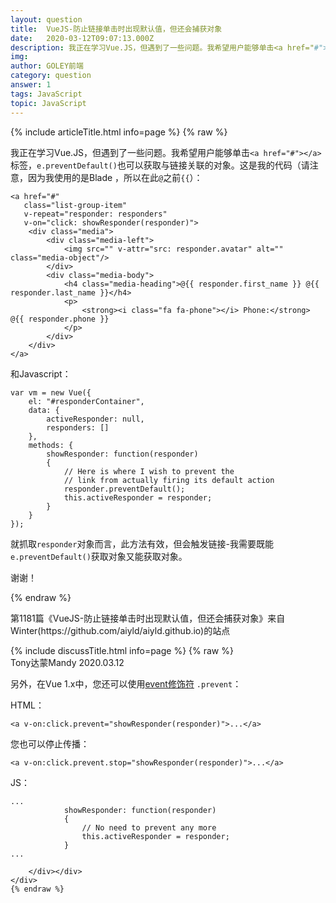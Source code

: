 ```yaml
---
layout: question
title:  VueJS-防止链接单击时出现默认值，但还会捕获对象
date:   2020-03-12T09:07:13.000Z
description: 我正在学习Vue.JS，但遇到了一些问题。我希望用户能够单击<a href="#"></a>标签，e.preventDefault()也可以获取与链接关联...
img: 
author: GOLEY前端
category: question
answer: 1
tags: JavaScript
topic: JavaScript
---
```

<div class="article-root">
  <div class="article">
    {% include articleTitle.html info=page %}
    {% raw %}
    <div class="article-content"><p><font style="vertical-align: inherit;"><font style="vertical-align: inherit;">我正在学习Vue.JS，但遇到了一些问题。</font><font style="vertical-align: inherit;">我希望用户能够单击</font></font><code>&lt;a href="#"&gt;&lt;/a&gt;</code><font style="vertical-align: inherit;"><font style="vertical-align: inherit;">标签，</font></font><code>e.preventDefault()</code><font style="vertical-align: inherit;"><font style="vertical-align: inherit;">也可以获取与链接关联的对象。</font><font style="vertical-align: inherit;">这是我的代码（请注意，</font><font style="vertical-align: inherit;">因为我使用的是Blade </font><font style="vertical-align: inherit;">，所以在此</font></font><code>@</code><font style="vertical-align: inherit;"><font style="vertical-align: inherit;">之前</font></font><code>{{</code><font style="vertical-align: inherit;"><font style="vertical-align: inherit;">）：</font></font></p>

<pre><code>&lt;a href="#"<font></font>
   class="list-group-item"<font></font>
   v-repeat="responder: responders"<font></font>
   v-on="click: showResponder(responder)"&gt;<font></font>
    &lt;div class="media"&gt;<font></font>
        &lt;div class="media-left"&gt;<font></font>
            &lt;img src="" v-attr="src: responder.avatar" alt="" class="media-object"/&gt;<font></font>
        &lt;/div&gt;<font></font>
        &lt;div class="media-body"&gt;<font></font>
            &lt;h4 class="media-heading"&gt;@{{ responder.first_name }} @{{ responder.last_name }}&lt;/h4&gt;<font></font>
            &lt;p&gt;<font></font>
                &lt;strong&gt;&lt;i class="fa fa-phone"&gt;&lt;/i&gt; Phone:&lt;/strong&gt; @{{ responder.phone }}<font></font>
            &lt;/p&gt;<font></font>
        &lt;/div&gt;<font></font>
    &lt;/div&gt;<font></font>
&lt;/a&gt;<font></font>
</code></pre>

<p><font style="vertical-align: inherit;"><font style="vertical-align: inherit;">和Javascript：</font></font></p>

<pre><code>var vm = new Vue({<font></font>
    el: "#responderContainer",<font></font>
    data: {<font></font>
        activeResponder: null,<font></font>
        responders: []<font></font>
    },<font></font>
    methods: {<font></font>
        showResponder: function(responder)<font></font>
        {<font></font>
            // Here is where I wish to prevent the <font></font>
            // link from actually firing its default action<font></font>
            responder.preventDefault();<font></font>
            this.activeResponder = responder;<font></font>
        }<font></font>
    }<font></font>
});<font></font>
</code></pre>

<p><font style="vertical-align: inherit;"><font style="vertical-align: inherit;">就抓取</font></font><code>responder</code><font style="vertical-align: inherit;"><font style="vertical-align: inherit;">对象</font><font style="vertical-align: inherit;">而言，此方法有效，</font><font style="vertical-align: inherit;">但会触发链接-我需要既能</font></font><code>e.preventDefault()</code><font style="vertical-align: inherit;"><font style="vertical-align: inherit;">获取对象</font><font style="vertical-align: inherit;">又能</font><font style="vertical-align: inherit;">获取对象。</font></font></p>

<p><font style="vertical-align: inherit;"><font style="vertical-align: inherit;">谢谢！</font></font></p></div>
    {% endraw %}
  </div>
  <p class="winter_mark">第1181篇《VueJS-防止链接单击时出现默认值，但还会捕获对象》来自Winter(https://github.com/aiyld/aiyld.github.io)的站点</p>
  <div class="discuss-wrapper">
    {% include discussTitle.html info=page %}
    {% raw %}
    <div class="discuss-list">
    <div class="discuss-item">
        <div class="discuss-parent">
          <div class="discuss-meta">
            <span class="discuss-user">Tony达蒙Mandy</span>
            <span class="discuss-time">2020.03.12</span>
          </div>
          <div class="discuss-comment"><p><font style="vertical-align: inherit;"><font style="vertical-align: inherit;">另外，在Vue 1.x中，您还可以使用</font></font><a href="https://vuejs.org/guide/events.html#Event-Modifiers" rel="noreferrer"><font style="vertical-align: inherit;"><font style="vertical-align: inherit;">event修饰符</font></font></a> <code>.prevent</code><font style="vertical-align: inherit;"><font style="vertical-align: inherit;">：</font></font></p>

<p><font style="vertical-align: inherit;"><font style="vertical-align: inherit;">HTML：</font></font></p>

<pre><code>&lt;a v-on:click.prevent="showResponder(responder)"&gt;...&lt;/a&gt;
</code></pre>

<p><font style="vertical-align: inherit;"><font style="vertical-align: inherit;">您也可以停止传播：</font></font></p>

<pre><code>&lt;a v-on:click.prevent.stop="showResponder(responder)"&gt;...&lt;/a&gt;
</code></pre>

<p><font style="vertical-align: inherit;"><font style="vertical-align: inherit;">JS：</font></font></p>

<pre><code>...<font></font>
            showResponder: function(responder)<font></font>
            {<font></font>
                // No need to prevent any more<font></font>
                this.activeResponder = responder;<font></font>
            }<font></font>
...<font></font>
</code></pre></div>
        </div></div>
    </div>
    {% endraw %}
  </div>
<div>

